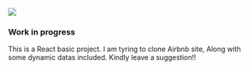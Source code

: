 ![](https://media3.giphy.com/media/Lr4HRF6DEEJo90SQXF/giphy.gif?cid=6c09b952zun2lghq3cz55z3jffjhsn9kp0kgw2k1yv03z4n3&rid=giphy.gif&ct=s)<br>
<h3>Work in progress </h3>
This is a React basic project. 
I am tyring to clone <span style="font-weight=bolder";>Airbnb</span> site, Along with some dynamic datas included. 
Kindly leave a suggestion!!
